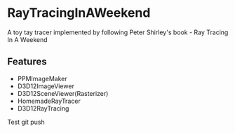 # RayTracingInAWeekend
A toy tay tracer implemented by following Peter Shirley's book - Ray Tracing In A Weekend

## Features

* PPMImageMaker
* D3D12ImageViewer
* D3D12SceneViewer(Rasterizer)
* HomemadeRayTracer
* D3D12RayTracing


Test git push